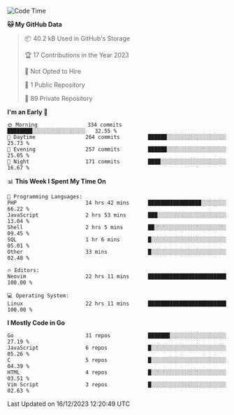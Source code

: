 
<!--START_SECTION:waka-->
![Code Time](http://img.shields.io/badge/Code%20Time-4%2C402%20hrs%2016%20mins-blue)

**🐱 My GitHub Data** 

> 📦 40.2 kB Used in GitHub's Storage 
 > 
> 🏆 17 Contributions in the Year 2023
 > 
> 🚫 Not Opted to Hire
 > 
> 📜 1 Public Repository 
 > 
> 🔑 89 Private Repository 
 > 
**I'm an Early 🐤** 

```text
🌞 Morning                334 commits         ████████░░░░░░░░░░░░░░░░░   32.55 % 
🌆 Daytime                264 commits         ██████░░░░░░░░░░░░░░░░░░░   25.73 % 
🌃 Evening                257 commits         ██████░░░░░░░░░░░░░░░░░░░   25.05 % 
🌙 Night                  171 commits         ████░░░░░░░░░░░░░░░░░░░░░   16.67 % 
```


📊 **This Week I Spent My Time On** 

```text
💬 Programming Languages: 
PHP                      14 hrs 42 mins      █████████████████░░░░░░░░   66.22 % 
JavaScript               2 hrs 53 mins       ███░░░░░░░░░░░░░░░░░░░░░░   13.04 % 
Shell                    2 hrs 5 mins        ██░░░░░░░░░░░░░░░░░░░░░░░   09.45 % 
SQL                      1 hr 6 mins         █░░░░░░░░░░░░░░░░░░░░░░░░   05.01 % 
Other                    33 mins             █░░░░░░░░░░░░░░░░░░░░░░░░   02.48 % 

🔥 Editors: 
Neovim                   22 hrs 11 mins      █████████████████████████   100.00 % 

💻 Operating System: 
Linux                    22 hrs 11 mins      █████████████████████████   100.00 % 
```

**I Mostly Code in Go** 

```text
Go                       31 repos            ███████░░░░░░░░░░░░░░░░░░   27.19 % 
JavaScript               6 repos             █░░░░░░░░░░░░░░░░░░░░░░░░   05.26 % 
C                        5 repos             █░░░░░░░░░░░░░░░░░░░░░░░░   04.39 % 
HTML                     4 repos             █░░░░░░░░░░░░░░░░░░░░░░░░   03.51 % 
Vim Script               3 repos             █░░░░░░░░░░░░░░░░░░░░░░░░   02.63 % 
```




 Last Updated on 16/12/2023 12:20:49 UTC
<!--END_SECTION:waka-->
